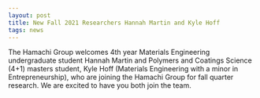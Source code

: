 ```yaml
---
layout: post
title: New Fall 2021 Researchers Hannah Martin and Kyle Hoff
tags: news
---
```


The Hamachi Group welcomes 4th year Materials Engineering undergraduate student Hannah Martin and Polymers and Coatings Science (4+1) masters student, Kyle Hoff (Materials Engineering with a minor in Entrepreneurship), who are joining the Hamachi Group for fall quarter research. We are excited to have you both join the team.
